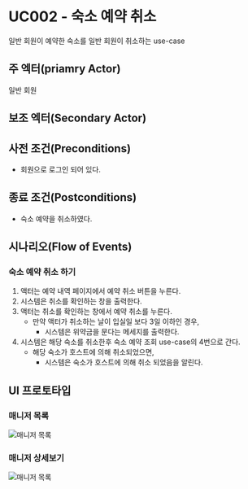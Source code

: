 # UC002 - 숙소 예약 취소

일반 회원이 예약한 숙소를 일반 회원이 취소하는 use-case

## 주 엑터(priamry Actor)

일반 회원

## 보조 엑터(Secondary Actor)

## 사전 조건(Preconditions)

- 회원으로 로그인 되어 있다.

## 종료 조건(Postconditions)

- 숙소 예약을 취소하였다.

## 시나리오(Flow of Events)

### 숙소 예약 취소 하기

1. 액터는 예약 내역 페이지에서 예약 취소 버튼을 누른다.
2. 시스템은 취소를 확인하는 창을 출력한다.
3. 액터는 취소를 확인하는 창에서 예약 취소를 누른다.
    - 만약 액터가 취소하는 날이 입실일 보다 3일 이하인 경우,
        -  시스템은 위약금을 문다는 메세지를 출력한다.  
3. 시스템은 해당 숙소를 취소한후 숙소 예약 조회 use-case의 4번으로 간다.
    - 해당 숙소가 호스트에 의해 취소되었으면,
        - 시스템은 숙소가 호스트에 의해 취소 되었음을 알린다.

## UI 프로토타입

### 매니저 목록
![매니저 목록](./images/uc002-list.png)

### 매니저 상세보기
![매니저 목록](./images/uc002-detail.png)